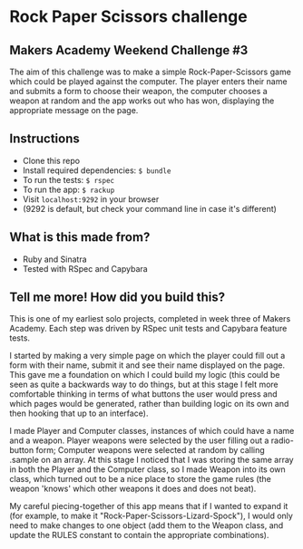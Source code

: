 # Rock Paper Scissors challenge

## Makers Academy Weekend Challenge #3

The aim of this challenge was to make a simple Rock-Paper-Scissors game which could be played against the computer.  The player enters their name and submits a form to choose their weapon, the computer chooses a weapon at random and the app works out who has won, displaying the appropriate message on the page.

## Instructions

- Clone this repo
- Install required dependencies: `$ bundle`
- To run the tests: `$ rspec`
- To run the app: `$ rackup`
- Visit `localhost:9292` in your browser
- (9292 is default, but check your command line in case it's different)

## What is this made from?

- Ruby and Sinatra
- Tested with RSpec and Capybara

## Tell me more! How did you build this?

This is one of my earliest solo projects, completed in week three of Makers Academy.  Each step was driven by RSpec unit tests and Capybara feature tests.

I started by making a very simple page on which the player could fill out a form with their name, submit it and see their name displayed on the page.  This gave me a foundation on which I could build my logic (this could be seen as quite a backwards way to do things, but at this stage I felt more comfortable thinking in terms of what buttons the user would press and which pages would be generated, rather than building logic on its own and then hooking that up to an interface).

I made Player and Computer classes, instances of which could have a name and a weapon.  Player weapons were selected by the user filling out a radio-button form; Computer weapons were selected at random by calling .sample on an array.  At this stage I noticed that I was storing the same array in both the Player and the Computer class, so I made Weapon into its own class, which turned out to be a nice place to store the game rules (the weapon 'knows' which other weapons it does and does not beat).

My careful piecing-together of this app means that if I wanted to expand it (for example, to make it "Rock-Paper-Scissors-Lizard-Spock"), I would only need to make changes to one object (add them to the Weapon class, and update the RULES constant to contain the appropriate combinations).
